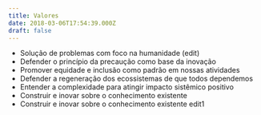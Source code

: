 ```yaml
---
title: Valores
date: 2018-03-06T17:54:39.000Z
draft: false
---
```

* Solução de problemas com foco na humanidade (edit)
* Defender o princípio da precaução como base da inovação
* Promover equidade e inclusão como padrão em nossas atividades
* Defender a regeneração dos ecossistemas de que todos dependemos
* Entender a complexidade para atingir impacto sistêmico positivo
* Construir e inovar sobre o conhecimento existente
* Construir e inovar sobre o conhecimento existente edit1
